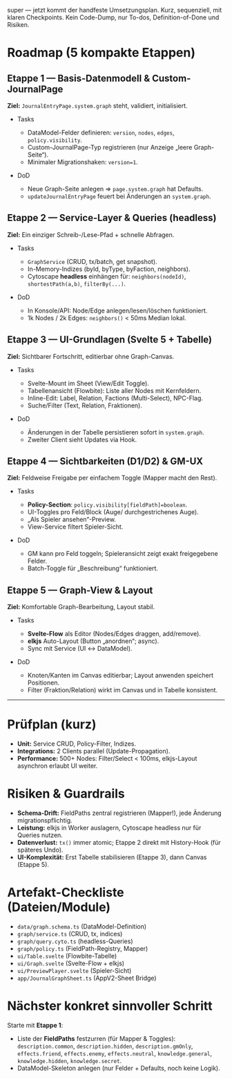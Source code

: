super — jetzt kommt der handfeste Umsetzungsplan. Kurz, sequenziell, mit klaren Checkpoints. Kein Code-Dump, nur To-dos, Definition-of-Done und Risiken.

# Roadmap (5 kompakte Etappen)

## Etappe 1 — Basis-Datenmodell & Custom-JournalPage

**Ziel:** `JournalEntryPage.system.graph` steht, validiert, initialisiert.

* Tasks

  * DataModel-Felder definieren: `version`, `nodes`, `edges`, `policy.visibility`.
  * Custom-JournalPage-Typ registrieren (nur Anzeige „leere Graph-Seite“).
  * Minimaler Migrationshaken: `version=1`.
* DoD

  * Neue Graph-Seite anlegen ⇒ `page.system.graph` hat Defaults.
  * `updateJournalEntryPage` feuert bei Änderungen an `system.graph`.

## Etappe 2 — Service-Layer & Queries (headless)

**Ziel:** Ein einziger Schreib-/Lese-Pfad + schnelle Abfragen.

* Tasks

  * `GraphService` (CRUD, tx/batch, get snapshot).
  * In-Memory-Indizes (byId, byType, byFaction, neighbors).
  * Cytoscape **headless** einhängen für: `neighbors(nodeId)`, `shortestPath(a,b)`, `filterBy(...)`.
* DoD

  * In Konsole/API: Node/Edge anlegen/lesen/löschen funktioniert.
  * 1k Nodes / 2k Edges: `neighbors()` < 50ms Median lokal.

## Etappe 3 — UI-Grundlagen (Svelte 5 + Tabelle)

**Ziel:** Sichtbarer Fortschritt, editierbar ohne Graph-Canvas.

* Tasks

  * Svelte-Mount im Sheet (View/Edit Toggle).
  * Tabellenansicht (Flowbite): Liste aller Nodes mit Kernfeldern.
  * Inline-Edit: Label, Relation, Factions (Multi-Select), NPC-Flag.
  * Suche/Filter (Text, Relation, Fraktionen).
* DoD

  * Änderungen in der Tabelle persistieren sofort in `system.graph`.
  * Zweiter Client sieht Updates via Hook.

## Etappe 4 — Sichtbarkeiten (D1/D2) & GM-UX

**Ziel:** Feldweise Freigabe per einfachem Toggle (Mapper macht den Rest).

* Tasks

  * **Policy-Section**: `policy.visibility[fieldPath]=boolean`.
  * UI-Toggles pro Feld/Block (Auge/ durchgestrichenes Auge).
  * „Als Spieler ansehen“-Preview.
  * View-Service filtert Spieler-Sicht.
* DoD

  * GM kann pro Feld toggeln; Spieleransicht zeigt exakt freigegebene Felder.
  * Batch-Toggle für „Beschreibung“ funktioniert.

## Etappe 5 — Graph-View & Layout

**Ziel:** Komfortable Graph-Bearbeitung, Layout stabil.

* Tasks

  * **Svelte-Flow** als Editor (Nodes/Edges draggen, add/remove).
  * **elkjs** Auto-Layout (Button „anordnen“; async).
  * Sync mit Service (UI ↔ DataModel).
* DoD

  * Knoten/Kanten im Canvas editierbar; Layout anwenden speichert Positionen.
  * Filter (Fraktion/Relation) wirkt im Canvas und in Tabelle konsistent.

---

# Prüfplan (kurz)

* **Unit:** Service CRUD, Policy-Filter, Indizes.
* **Integrations:** 2 Clients parallel (Update-Propagation).
* **Performance:** 500+ Nodes: Filter/Select < 100ms, elkjs-Layout asynchron erlaubt UI weiter.

# Risiken & Guardrails

* **Schema-Drift:** FieldPaths zentral registrieren (Mapper!), jede Änderung migrationspflichtig.
* **Leistung:** elkjs in Worker auslagern, Cytoscape headless nur für Queries nutzen.
* **Datenverlust:** `tx()` immer atomic; Etappe 2 direkt mit History-Hook (für späteres Undo).
* **UI-Komplexität:** Erst Tabelle stabilisieren (Etappe 3), dann Canvas (Etappe 5).

# Artefakt-Checkliste (Dateien/Module)

* `data/graph.schema.ts` (DataModel-Definition)
* `graph/service.ts` (CRUD, tx, indices)
* `graph/query.cyto.ts` (headless-Queries)
* `graph/policy.ts` (FieldPath-Registry, Mapper)
* `ui/Table.svelte` (Flowbite-Tabelle)
* `ui/Graph.svelte` (Svelte-Flow + elkjs)
* `ui/PreviewPlayer.svelte` (Spieler-Sicht)
* `app/JournalGraphSheet.ts` (AppV2-Sheet Bridge)

# Nächster konkret sinnvoller Schritt

Starte mit **Etappe 1**:

* Liste der **FieldPaths** festzurren (für Mapper & Toggles):
  `description.common`, `description.hidden`, `description.gmOnly`,
  `effects.friend`, `effects.enemy`, `effects.neutral`,
  `knowledge.general`, `knowledge.hidden`, `knowledge.secret`.
* DataModel-Skeleton anlegen (nur Felder + Defaults, noch keine Logik).


